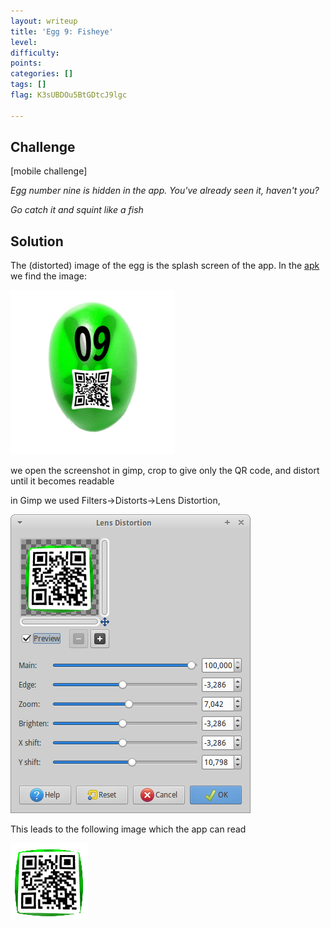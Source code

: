 ```yaml
---
layout: writeup
title: 'Egg 9: Fisheye'
level:
difficulty:
points:
categories: []
tags: []
flag: K3sUBDOu5BtGDtcJ9lgc

---
```


## Challenge
\[mobile challenge\]

*Egg number nine is hidden in the app. You've already seen it, haven't
you?*

*Go catch it and squint like a fish*

## Solution

The (distorted) image of the egg is the splash screen of the app. In the
[apk]() we find the image:

![](images/egg_09_distorted_small.png)

we open the screenshot in gimp, crop to give only the QR code, and
distort until it becomes readable

in Gimp we used Filters->Distorts->Lens Distortion,

![](images/egg_09_screenshot.png)

This leads to the following image which the app can read

![](images/egg_09_undistorted.png)

